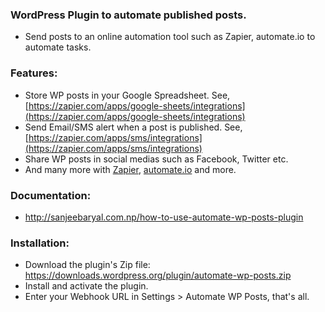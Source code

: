 ### WordPress Plugin to automate published posts.

* Send posts to an online automation tool such as Zapier, automate.io to automate tasks. 


### Features:

* Store WP posts in your Google Spreadsheet. See, [https://zapier.com/apps/google-sheets/integrations](https://zapier.com/apps/google-sheets/integrations)
* Send Email/SMS alert when a post is published. See, [https://zapier.com/apps/sms/integrations](https://zapier.com/apps/sms/integrations)
* Share WP posts in social medias such as Facebook, Twitter etc.
* And many more with [Zapier](https://zapier.com), [automate.io](https://automate.io) and more.

### Documentation:
* http://sanjeebaryal.com.np/how-to-use-automate-wp-posts-plugin

### Installation:

* Download the plugin's Zip file: https://downloads.wordpress.org/plugin/automate-wp-posts.zip
* Install and activate the plugin.
* Enter your Webhook URL in Settings > Automate WP Posts, that's all.
